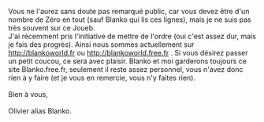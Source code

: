 Vous ne l'aurez sans doute pas remarqué public, car vous devez être d'un nombre de Zéro en tout (sauf Blanko qui lis ces lignes), mais je ne suis pas très souvent sur ce Joueb.<br />
J'ai récemment pris l'initiative de mettre de l'ordre (oui c'est assez dur, mais je fais des progrès). Ainsi nous sommes actuellement sur http://blankoworld.fr ou http://blankoworld.free.fr . Si vous désirez passer un petit coucou, ce sera avec plaisir. Blanko et moi garderons toujours ce site Blanko.free.fr, seulement il reste assez personnel, vous n'avez donc rien à y faire (et je vous en remercie, vous n'y faites rien).<br />
<br />
Bien à vous, <br />
<br />
Olivier alias Blanko.<br />
